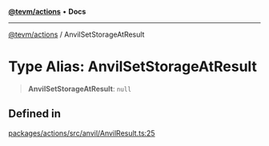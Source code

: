 [**@tevm/actions**](../README.md) • **Docs**

***

[@tevm/actions](../globals.md) / AnvilSetStorageAtResult

# Type Alias: AnvilSetStorageAtResult

> **AnvilSetStorageAtResult**: `null`

## Defined in

[packages/actions/src/anvil/AnvilResult.ts:25](https://github.com/qbzzt/tevm-monorepo/blob/main/packages/actions/src/anvil/AnvilResult.ts#L25)
